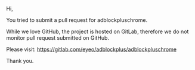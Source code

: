 Hi,

You tried to submit a pull request for adblockpluschrome.

While we love GitHub, the project is hosted on GitLab, therefore we do
not monitor pull request submitted on GitHub.

Please visit: https://gitlab.com/eyeo/adblockplus/adblockpluschrome

Thank you.